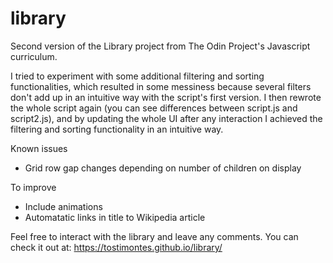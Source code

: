 # library

Second version of the Library project from The Odin Project's Javascript curriculum.

I tried to experiment with some additional filtering and sorting functionalities, which resulted in some messiness because several filters don't add up in an intuitive way with the script's first version.
I then rewrote the whole script again (you can see differences between script.js and script2.js), and by updating the whole UI after any interaction I achieved the filtering and sorting functionality in an intuitive way.

Known issues
- Grid row gap changes depending on number of children on display

To improve
- Include animations
- Automatatic links in title to Wikipedia article

Feel free to interact with the library and leave any comments. You can check it out at: https://tostimontes.github.io/library/
